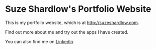 # Suze Shardlow's Portfolio Website

This is my portfolio website, which is at http://suzeshardlow.com.

Find out more about me and try out the apps I have created.

You can also find me on [LinkedIn](http://linkedin.com/in/SuzeShardlow).

